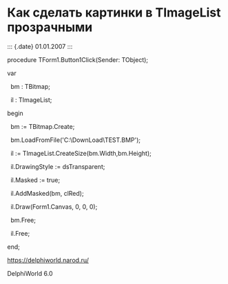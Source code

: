Как сделать картинки в TImageList прозрачными
=============================================

::: {.date}
01.01.2007
:::

procedure TForm1.Button1Click(Sender: TObject);

var

  bm : TBitmap;

  il : TImageList;

begin

  bm := TBitmap.Create;

  bm.LoadFromFile(\'C:\\DownLoad\\TEST.BMP\');

  il := TImageList.CreateSize(bm.Width,bm.Height);

  il.DrawingStyle := dsTransparent;

  il.Masked := true;

  il.AddMasked(bm, clRed);

  il.Draw(Form1.Canvas, 0, 0, 0);

  bm.Free;

  il.Free;

end;

<https://delphiworld.narod.ru/>

DelphiWorld 6.0

 

 

 
